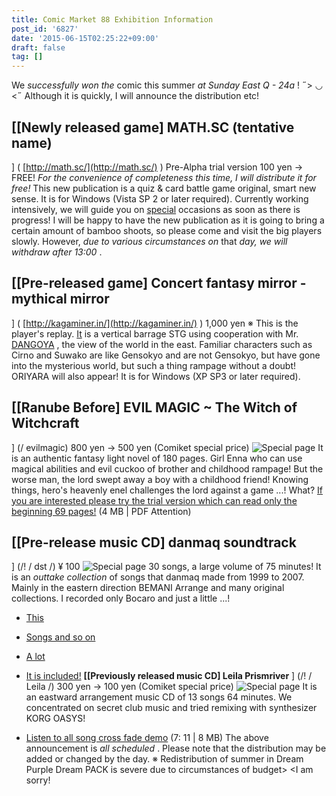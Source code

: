 ```yaml
---
title: Comic Market 88 Exhibition Information
post_id: '6827'
date: '2015-06-15T02:25:22+09:00'
draft: false
tag: []
---
```


We _successfully won the_ comic this summer _at Sunday East Q - 24a_ ! ˶\> ◡ <˶ Although it is quickly, I will announce the distribution etc!

## \[\[Newly released game\] MATH.SC (tentative name)

\] ( [http://math.sc/](http://math.sc/) ) Pre-Alpha trial version 100 yen → FREE! _For the convenience of completeness this time, I will distribute it for free!_ This new publication is a quiz & card battle game original, smart new sense. It is for Windows (Vista SP 2 or later required). Currently working intensively, we will guide you on [special](http://math.sc/) occasions as soon as there is progress! I will be happy to have the new publication as it is going to bring a certain amount of bamboo shoots, so please come and visit the big players slowly. However, _due to various circumstances on_ that _day, we will withdraw after 13:00_ .

## \[\[Pre-released game\] Concert fantasy mirror - mythical mirror

\] ( [http://kagaminer.in/](http://kagaminer.in/) ) 1,000 yen ※ This is the player's replay. [It](http://dangoya.moo.jp/) is a vertical barrage STG using cooperation with Mr. [DANGOYA](http://dangoya.moo.jp/) , the view of the world in the east. Familiar characters such as Cirno and Suwako are like Gensokyo and are not Gensokyo, but have gone into the mysterious world, but such a thing rampage without a doubt! ORIYARA will also appear! It is for Windows (XP SP3 or later required).

## \[\[Ranube Before\] EVIL MAGIC ~ The Witch of Witchcraft

\] (/ evilmagic) 800 yen → 500 yen (Comiket special price) ![Special page](https://danmaq.com/wp-content/uploads/2012/11/em_POP.png) It is an authentic fantasy light novel of 180 pages. Girl Enna who can use magical abilities and evil cuckoo of brother and childhood rampage! But the worse man, the lord swept away a boy with a childhood friend! Knowing things, hero's heavenly enel challenges the lord against a game ...! What? [If you are interested please try the trial version which can read only the beginning 69 pages!](/filez/em_trial.pdf) (4 MB | PDF Attention)

## \[\[Pre-release music CD\] danmaq soundtrack

\] (/! / dst /) ¥ 100 ![Special page](https://danmaq.com/wp-content/uploads/2012/11/dst_jacket.png) 30 songs, a large volume of 75 minutes! It is an _outtake collection_ of songs that danmaq made from 1999 to 2007. Mainly in the eastern direction BEMANI Arrange and many original collections. I recorded only Bocaro and just a little ...!

*   [This](/!/dst/Hey!.mp3)
*   [Songs and so on](/filez/music/new_psm.mp3)
*   [A lot](/filez/music/pcb.mp3)
*   [It is included!](http://lama.danmaq.com/lamarisa/mp3/15.mp3) **\[\[Previously released music CD\] Leila Prismriver** \] (/! / Leila /) 300 yen → 100 yen (Comiket special price) ![Special page](https://danmaq.com/wp-content/uploads/2012/11/leila1-300x296.jpg) It is an eastward arrangement music CD of 13 songs 64 minutes. We concentrated on secret club music and tried remixing with synthesizer KORG OASYS!
    
*   [Listen to all song cross fade demo](/!/leila/x.mp3) (7: 11 | 8 MB) The above announcement is _all scheduled_ . Please note that the distribution may be added or changed by the day. ※ Redistribution of summer in Dream Purple Dream PACK is severe due to circumstances of budget> <I am sorry!